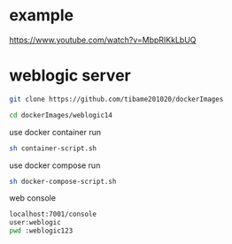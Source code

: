 # example
https://www.youtube.com/watch?v=MbpRIKkLbUQ
# weblogic server
```bash
git clone https://github.com/tibame201020/dockerImages
```
```bash
cd dockerImages/weblogic14
```
use docker container run
  ```bash
sh container-script.sh
```
use docker compose run
  ```bash
  sh docker-compose-script.sh
  ```
 web console
  ```bash
  localhost:7001/console
  user:weblogic
  pwd :weblogic123
  ```

